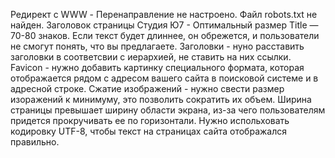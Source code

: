 Редирект c WWW - Перенаправление не настроено.
Файл robots.txt не найден.
Заголовок страницы Студия Ю7 - Оптимальный размер Title — 70-80 знаков. Если текст будет длиннее, он обрежется, и пользователи не смогут понять, что вы предлагаете. 
Заголовки - нуно расставить заголовки в соответсвии с иерархией, не ставить на них ссылки.
Favicon - нужно добавить картинку специального формата, которая отображается рядом с адресом вашего сайта в поисковой системе и в адресной строке.
Сжатие изображений - нужно свести размер изоражений к минимуму, это позволить сократить их объем.
Ширина страницы превышает ширину области экрана, из-за чего пользователям придется прокручивать ее по горизонтали.
Нужно испольховать кодировку UTF-8, чтобы текст на страницах сайта отображался правильно.
